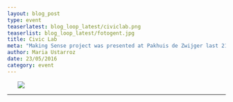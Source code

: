 ```yaml
---
layout: blog_post
type: event
teaserlatest: blog_loop_latest/civiclab.png
teaserlist: blog_loop_latest/fotogent.jpg
title: Civic Lab
meta: "Making Sense project was presented at Pakhuis de Zwijger last 21st April and on Friday 22nd there was a really interesting workshop about sensing and the city."
author: Maria Ustarroz
date: 23/05/2016
category: event
---
```






<ul><img src= "http://www.fablabbcn.org/img/blog/blog_loop_latest/dsc_8659.png" align="middle"> </img></ul>



---